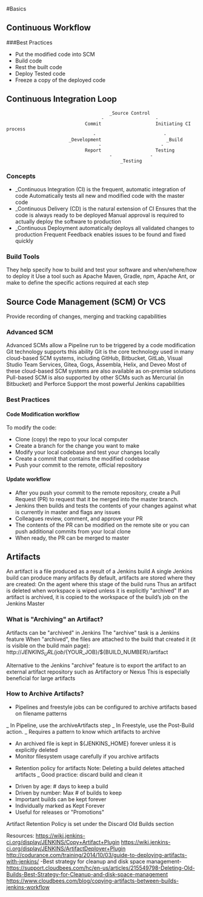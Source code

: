 #Basics


## Continuous Workflow

###Best Practices

- Put the modified code into SCM
- Build code
- Rest the built code
- Deploy Tested code
- Freeze a copy of the deployed code

## Continuous Integration Loop

                      
                                          _Source Control
                                       -                   -   
                                 Commit                    Initiating CI process   
                                    -                         - 
                           _Development                        _Build
                                      -                      -
                                 Report                    Testing 
                                          -              -   
                                              _Testing

### Concepts

+ _Continuous Integration (CI) is the frequent, automatic integration of code
Automatically tests all new and modified code with the master code
+ _Continuous Delivery (CD) is the natural extension of CI
Ensures that the code is always ready to be deployed
Manual approval is required to actually deploy the software to production
+ _Continuous Deployment automatically deploys all validated changes to production
Frequent Feedback enables issues to be found and fixed quickly                                              
                                              

### Build Tools

They help specify how to build and test your software and when/where/how to deploy it
Use a tool such as Apache Maven, Gradle, npm, Apache Ant, or make to define the specific actions required at each step




## Source Code Management (SCM) Or VCS

Provide recording of changes, merging and tracking capabilities
### Advanced SCM

Advanced SCMs allow a Pipeline run to be triggered by a code modification
Git technology supports this ability
Git is the core technology used in many cloud-based SCM systems, including GitHub, Bitbucket, GitLab, Visual Studio Team Services, Gitea, Gogs, Assembla, Helix, and Deveo
Most of these cloud-based SCM systems are also available as on-premise solutions
Pull-based SCM is also supported by other SCMs such as Mercurial (in Bitbucket) and Perforce
Support the most powerful Jenkins capabilities

### Best Practices
#### Code Modification workflow

To modify the code:
- Clone (copy) the repo to your local computer
- Create a branch for the change you want to make
- Modify your local codebase and test your changes locally
- Create a commit that contains the modified codebase
- Push your commit to the remote, official repository

#### Update workflow

- After you push your commit to the remote repository, create a Pull Request (PR) to request that it be merged into the master branch.
- Jenkins then builds and tests the contents of your changes against what is currently in master and flags any issues
- Colleagues review, comment, and approve your PR
- The contents of the PR can be modified on the remote site or you can push additional commits from your local clone
- When ready, the PR can be merged to master

## Artifacts

An artifact is a file produced as a result of a Jenkins build
A single Jenkins build can produce many artifacts
By default, artifacts are stored where they are created:
On the agent where this stage of the build runs
Thus an artifact is deleted when workspace is wiped unless it is explicitly "archived"
If an artifact is archived, it is copied to the workspace of the build’s job on the Jenkins Master

### What is "Archiving" an Artifact?
Artifacts can be "archived" in Jenkins
The "archive" task is a Jenkins feature
When "archived", the files are attached to the build that created it (it is visible on the build main page):
http://${JENKINS_URL}/job/${YOUR_JOB}/${BUILD_NUMBER}/artifact

Alternative to the Jenkins "archive" feature is to export the artifact to an external artifact repository such as Artifactory or Nexus
This is especially beneficial for large artifacts

### How to Archive Artifacts?
- Pipelines and freestyle jobs can be configured to archive artifacts based on filename patterns

_ In Pipeline, use the archiveArtifacts step
_ In Freestyle, use the Post-Build action.
_ Requires a pattern to know which artifacts to archive

- An archived file is kept in ${JENKINS_HOME} forever unless it is explicitly deleted
- Monitor filesystem usage carefully if you archive artifacts

* Retention policy for artifacts
Note: Deleting a build deletes attached artifacts
_ Good practice: discard build and clean it
- Driven by age: # days to keep a build
- Driven by number: Max # of builds to keep
- Important builds can be kept forever
- Individually marked as Kept Forever
- Useful for releases or "Promotions"

Artifact Retention Policy is set under the Discard Old Builds section

Resources:
https://wiki.jenkins-ci.org/display/JENKINS/Copy+Artifact+Plugin
https://wiki.jenkins-ci.org/display/JENKINS/ArtifactDeployer+Plugin
http://codurance.com/training/2014/10/03/guide-to-deploying-artifacts-with-jenkins/
-Best strategy for cleanup and disk space management-
https://support.cloudbees.com/hc/en-us/articles/215549798-Deleting-Old-Builds-Best-Strategy-for-Cleanup-and-disk-space-management
https://www.cloudbees.com/blog/copying-artifacts-between-builds-jenkins-workflow

